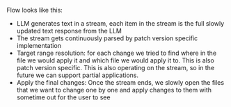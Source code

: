 Flow looks like this:

- LLM generates text in a stream, each item in the stream is the full slowly updated text response from the LLM
- The stream gets continuously parsed by patch version specific implementation
- Target range resolution: for each change we tried to find where in the file we would apply it and which file we would apply it to. This is also patch version specific. This is also operating on the stream, so in the future we can support partial applications.
- Apply the final changes: Once the stream ends, we slowly open the files that we want to change one by one and apply changes to them with sometime out for the user to see